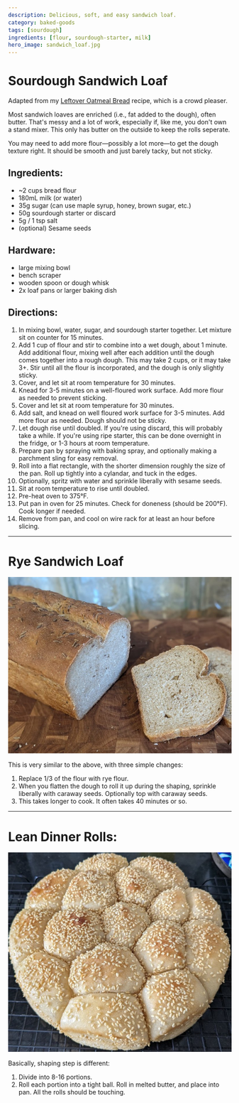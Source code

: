 ```yaml
---
description: Delicious, soft, and easy sandwich loaf.
category: baked-goods
tags: [sourdough]
ingredients: [flour, sourdough-starter, milk]
hero_image: sandwich_loaf.jpg
---
```


# Sourdough Sandwich Loaf

Adapted from my [Leftover Oatmeal Bread](./Leftover-Oatmeal-Bread.html) recipe, which is a crowd pleaser.

Most sandwich loaves are enriched (i.e., fat added to the dough), often butter. That's messy and a lot of work, especially if, like me, you don't own a stand mixer. This only has butter on the outside to keep the rolls seperate. 

You may need to add more flour—possibly a lot more—to get the dough texture right. It should be smooth and just barely tacky, but not sticky.

## Ingredients:

- ~2 cups bread flour
- 180mL milk (or water)
- 35g sugar (can use maple syrup, honey, brown sugar, etc.)
- 50g sourdough starter or discard
- 5g / 1 tsp salt
- (optional) Sesame seeds

## Hardware:

- large mixing bowl
- bench scraper
- wooden spoon or dough whisk
- 2x loaf pans or larger baking dish

## Directions:

1. In mixing bowl, water, sugar, and sourdough starter together. Let mixture sit on counter for 15 minutes.
2. Add 1 cup of flour and stir to combine into a wet dough, about 1 minute. Add additional flour, mixing well after each addition until the dough comes together into a rough dough. This may take 2 cups, or it may take 3+. Stir until all the flour is incorporated, and the dough is only slightly sticky.
3. Cover, and let sit at room temperature for 30 minutes.
4. Knead for 3-5 minutes on a well-floured work surface. Add more flour as needed to prevent sticking.
5. Cover and let sit at room temperature for 30 minutes.
6. Add salt, and knead on well floured work surface for 3-5 minutes. Add more flour as needed. Dough should not be sticky.
7. Let dough rise until doubled. If you're using discard, this will probably take a while. If you're using ripe starter, this can be done overnight in the fridge, or 1-3 hours at room temperature.
8. Prepare pan by spraying with baking spray, and optionally making a parchment sling for easy removal.
9. Roll into a flat rectangle, with the shorter dimension roughly the size of the pan. Roll up tightly into a cylandar, and tuck in the edges.
10. Optionally, spritz with water and sprinkle liberally with sesame seeds.
11. Sit at room temperature to rise until doubled.
12. Pre-heat oven to 375°F.
13. Put pan in oven for 25 minutes. Check for doneness (should be 200°F). Cook longer if needed.
14. Remove from pan, and cool on wire rack for at least an hour before slicing. 

---

# Rye Sandwich Loaf

![](../../images/rye_sandwich_loaf.jpg)

This is very similar to the above, with three simple changes:

1. Replace 1/3 of the flour with rye flour.
2. When you flatten the dough to roll it up during the shaping, sprinkle liberally with caraway seeds. Optionally top with caraway seeds.
3. This takes longer to cook. It often takes 40 minutes or so.

---

# Lean Dinner Rolls:

![](../../images/dinner_rolls.jpg)

Basically, shaping step is different:

1. Divide into 8-16 portions. 
2. Roll each portion into a tight ball. Roll in melted butter, and place into pan. All the rolls should be touching.
